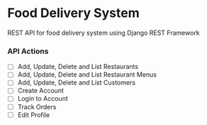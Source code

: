 # Food Delivery System
REST API for food delivery system using Django REST Framework

### API Actions
- [ ] Add, Update, Delete and List Restaurants
- [ ] Add, Update, Delete and List Restaurant Menus
- [ ] Add, Update, Delete and List Customers
- [ ] Create Account
- [ ] Login to Account
- [ ] Track Orders
- [ ] Edit Profile